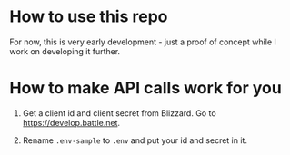 # How to use this repo

For now, this is very early development - just a proof of concept while I work on developing it further.

# How to make API calls work for you

1. Get a client id and client secret from Blizzard. Go to https://develop.battle.net.

2. Rename ```.env-sample``` to ```.env``` and put your id and secret in it.
